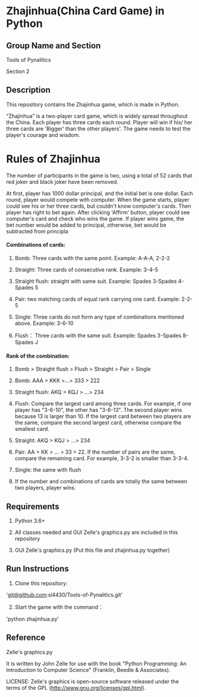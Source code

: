 Zhajinhua(China Card Game) in Python
====

Group Name and Section
-------

Tools of Pynalitics

Section 2

Description
-------

This repository contains the Zhajinhua game, which is made in Python.

“Zhajinhua” is a two-player card game, which is widely spread throughout the China. Each player has three cards each round. Player will win if his/ her three cards are 'Bigger' than the other players'. The game needs to test the player's courage and wisdom.

# Rules of Zhajinhua
The number of participants in the game is two, using a total of 52 cards that red joker and black joker have been removed.

At first, player has 1000 dollar principal, and the initial bet is one dollar. Each round, player would compete with computer. When the game starts, player could see his or her three cards, but couldn't know computer's cards. Then player has right to bet again. After clicking 'Affirm' button, player could see computer's card and check who wins the game. If player wins game, the bet number would be added to principal, otherwise, bet would be subtracted from principla

#### Combinations of cards:

1. Bomb: Three cards with the same point. Example: A-A-A, 2-2-2

2. Straight: Three cards of consecutive rank. Example: 3-4-5

3. Straight flush: straight with same suit. Example: Spades 3-Spades 4-Spades 5

4. Pair: two matching cards of equal rank carrying one card. Example: 2-2-5

5. Single: Three cards do not form any type of combinations mentioned above. Example: 3-6-10

6. Flush： Three cards with the same suit. Example: Spades 3-Spades 8-Spades J


#### Rank of the combination:

1. Bomb > Straight flush > Flush > Straight > Pair > Single

2. Bomb: AAA > KKK >...> 333 > 222

3. Straight flush: AKQ > KQJ > ...> 234

4. Flush: Compare the largest card among three cards. For example, if one player has "3-6-10", the other has "3-6-13". The second player wins because 13 is larger than 10. If the largest card between two players are the same, compare the second largest card, otherwise compare the smallest card.

5. Straight: AKQ > KQJ > ...> 234

6. Pair: AA > KK > ... > 33 > 22. If the number of pairs are the same, compare the remaining card. For example, 3-3-2 is smaller than 3-3-4.

7. Single: the same with flush

8. If the number and combinations of cards are totally the same between two players, player wins.



Requirements
-------
1. Python 3.6+

2. All classes needed and GUI Zelle's graphics.py are included in this repository

3. GUI Zelle's graphics.py (Put this file  and zhajinhua.py together)

Run Instructions
-------
1. Clone this repository:

'git@github.com:sl4430/Tools-of-Pynalitics.git'


2. Start the game with the command：

'python zhajinhua.py'

Reference
-------
Zelle's graphics.py

It is written by John Zelle for use with the book "Python Programming: An Introduction to Computer Science" (Franklin, Beedle & Associates).

LICENSE: Zelle's graphics is open-source software released under the terms of the
GPL (http://www.gnu.org/licenses/gpl.html).
